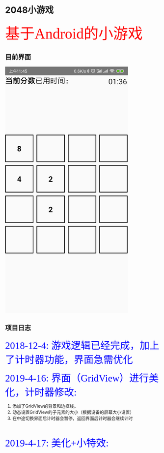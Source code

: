 # 2048小游戏
<font color="red" size="10" face="楷体">基于Android的小游戏 </font><br/>

## 目前界面

<img src="img_sourse/index.png" width="400"/>

## 项目日志

<font color="blue" size="6" face="楷体">2018-12-4:  游戏逻辑已经完成，加上了计时器功能，界面急需优化</font>
<br/>

<font color="blue" size="6" face="楷体">2019-4-16:  界面（GridView）进行美化，计时器修改:</font>
1. 添加了GridView的背景和边框线。
2. 动态设置GridView的子元素的大小（根据设备的屏幕大小设置）
3. 在中途切换界面后计时器会暂停，返回界面后计时器会继续计时
<br/>

<font color="blue" size="6" face="楷体">2019-4-17:  美化+小特效:</font>

<br/>



<font color="blue" size="6" face="楷体"></font>